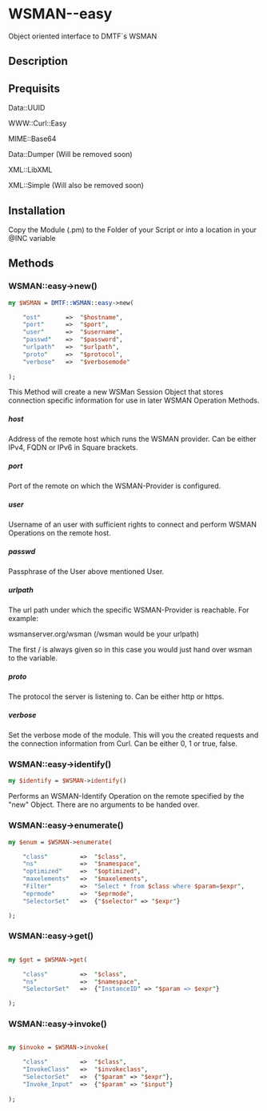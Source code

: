 WSMAN--easy
===========

Object oriented interface to DMTF´s WSMAN

## Description



## Prequisits


Data::UUID

WWW::Curl::Easy

MIME::Base64

Data::Dumper (Will be removed soon)

XML::LibXML

XML::Simple  (Will also be removed soon)



## Installation

Copy the Module (.pm) to the Folder of your Script or into a location in your @INC variable

## Methods

### WSMAN::easy->new()

```perl
my $WSMAN = DMTF::WSMAN::easy->new(

	"ost"		=>	"$hostname",
	"port"		=>	"$port",
	"user"		=>	"$username",	
	"passwd"	=>	"$password",
	"urlpath"	=>	"$urlpath",
	"proto"		=>	"$protocol",
	"verbose"	=>	"$verbosemode"
	
);
```

This Method will create a new WSMan Session Object that stores connection specific information for use in later WSMAN Operation Methods.

##### host

Address of the remote host which runs the WSMAN provider.
Can be either IPv4, FQDN or IPv6 in Square brackets.

##### port

Port of the remote on which the WSMAN-Provider is configured.

##### user

Username of an user with sufficient rights to connect and perform WSMAN Operations on the remote host.

##### passwd

Passphrase of the User above mentioned User.

##### urlpath

The url path under which the specific WSMAN-Provider is reachable.
For example:

wsmanserver.org/wsman (/wsman would be your urlpath)

The first / is always given so in this case you would just hand over wsman to the variable.

##### proto

The protocol the server is listening to. Can be either http or https.

##### verbose

Set the verbose mode of the module. This will you the created requests and the connection information from Curl.
Can be either 0, 1 or true, false.

### WSMAN::easy->identify()

```perl
my $identify = $WSMAN->identify()	
```

Performs an WSMAN-Identify Operation on the remote specified by the "new" Object.
There are no arguments to be handed over.

### WSMAN::easy->enumerate()

```perl
my $enum = $WSMAN->enumerate(

	"class"			=>	"$class",
	"ns"			=>	"$namespace",
	"optimized"		=>	"$optimized",
	"maxelements"	=>	"$maxelements",
	"Filter"		=>	"Select * from $class where $param=$expr",
	"eprmode"		=>	"$eprmode",
	"SelectorSet"	=>	{"$selector" => "$expr"}

);


```

### WSMAN::easy->get()

```perl

my $get = $WSMAN->get(

	"class"			=>	"$class",
	"ns"			=>	"$namespace",
	"SelectorSet"	=>	{"InstanceID" => "$param => $expr"}

);
```


### WSMAN::easy->invoke() 

```perl

my $invoke = $WSMAN->invoke(

	"class"			=>	"$class",
	"InvokeClass"   =>	"$invokeclass",
	"SelectorSet"   =>	{"$param" => "$expr"},
	"Invoke_Input"	=>	{"$param" => "$input"}
	
);
	
```






